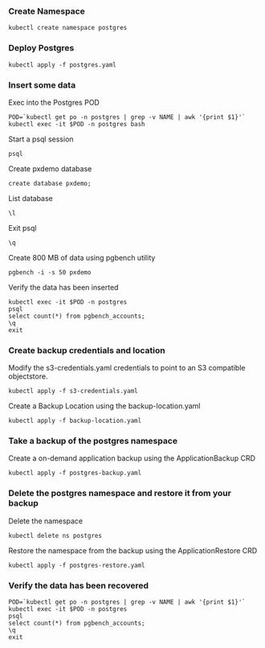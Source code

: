 ### Create Namespace
```
kubectl create namespace postgres
```
### Deploy Postgres
```
kubectl apply -f postgres.yaml
```
### Insert some data
Exec into the Postgres POD
```
POD=`kubectl get po -n postgres | grep -v NAME | awk '{print $1}'`
kubectl exec -it $POD -n postgres bash
```
Start a psql session
```
psql
```
Create pxdemo database
```
create database pxdemo;
```
List database
```
\l
```
Exit psql
```
\q
```
Create 800 MB of data using pgbench utility
```
pgbench -i -s 50 pxdemo
```
Verify the data has been inserted
```
kubectl exec -it $POD -n postgres
psql
select count(*) from pgbench_accounts;
\q
exit
```
### Create backup credentials and location
Modify the s3-credentials.yaml credentials to point to an S3 compatible objectstore.
```
kubectl apply -f s3-credentials.yaml
```
Create a Backup Location using the backup-location.yaml
```
kubectl apply -f backup-location.yaml
```
### Take a backup of the postgres namespace
Create a on-demand application backup using the ApplicationBackup CRD
```
kubectl apply -f postgres-backup.yaml
```
### Delete the postgres namespace and restore it from your backup
Delete the namespace
```
kubectl delete ns postgres
```
Restore the namespace from the backup using the ApplicationRestore CRD
```
kubectl apply -f postgres-restore.yaml 
```
### Verify the data has been recovered
```
POD=`kubectl get po -n postgres | grep -v NAME | awk '{print $1}'`
kubectl exec -it $POD -n postgres
psql
select count(*) from pgbench_accounts;
\q
exit
```
